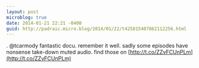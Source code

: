 ```yaml
---
layout: post
microblog: true
date: 2014-01-21 22:21 -0400
guid: http://padraic.micro.blog/2014/01/22/t425815407862112256.html
---
```

. @tcarmody fantastic docu. remember it well. sadly some episodes have nonsense take-down muted audio. find those on [http://t.co/ZZvFCUnPLm](http://t.co/ZZvFCUnPLm)
